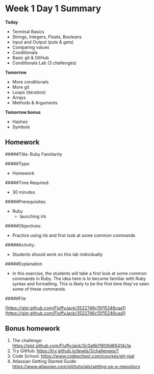 # Week 1 Day 1 Summary

**Today**

* Terminal Basics
* Strings, Integers, Floats, Booleans
* Input and Output (puts & gets)
* Comparing values
* Conditionals
* Basic git & GitHub
* Conditionals Lab (3 challenges)

**Tomorrow**

* More conditionals
* More git
* Loops (iteration)
* Arrays
* Methods & Arguments

**Tomorrow bonus**

* Hashes
* Symbols

## Homework

#####Title: Ruby Familiarity

#####Type:
- Homework

#####Time Required:
- 30 minutes

#####Prerequisites:
- Ruby
    - launching irb

#####Objectives:
- Practice using irb and first look at some common commands

#####Activity:
- Students should work on this lab individually

#####Explanation
- In this exercise, the students will take a first look at some common commands in Ruby.  The idea here is to become familiar with Ruby syntax and formatting.  This is likely to be the first time they've seen some of these commands.

#####File

[https://gist.github.com/FluffyJack/3522746c15f15246caa1](https://gist.github.com/FluffyJack/3522746c15f15246caa1)

## Bonus homework

1. The challenge: https://gist.github.com/FluffyJack/3c0a6b11809d86414c1a
2. Try GitHub: https://try.github.io/levels/1/challenges/1
3. Code School: https://www.codeschool.com/courses/git-real
4. Atlassian Getting Started Guide: https://www.atlassian.com/git/tutorials/setting-up-a-repository
